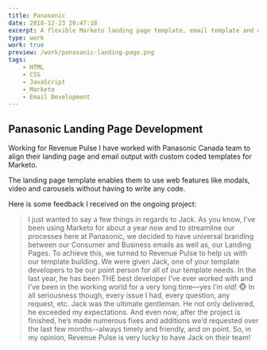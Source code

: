 ```yaml
---
title: Panasonic
date: 2018-12-23 20:47:18
excerpt: A flexible Marketo landing page template, email template and ongoing technical support
type: work
work: true
preview: /work/panasonic-landing-page.png
tags:
    - HTML
    - CSS
    - JavaScript
    - Marketo
    - Email Development
---
```


## Panasonic Landing Page Development

Working for Revenue Pulse I have worked with Panasonic Canada team to align their landing page and email output with custom coded templates for Marketo.

The landing page template enables them to use web features like modals, video and carousels without having to write any code.

Here is some feedback I received on the ongoing project:

> I just wanted to say a few things in regards to Jack.
> As you know, I’ve been using Marketo for about a year now and to streamline our processes here at Panasonic, we decided to have universal branding between our Consumer and Business emails as well as, our Landing Pages.
> To achieve this, we turned to Revenue Pulse to help us with our template building. We were given Jack, one of your template developers to be our point person for all of our template needs.
> In the last year, he has been THE best developer I’ve ever worked with and I’ve been in the working world for a very long time—yes I’m old!  :monkey_face:
> In all seriousness though, every issue I had, every question, any request, etc. Jack was the ultimate gentleman. He not only delivered, he exceeded my expectations. And even now, after the project is finished, he’s made numerous fixes and additions we’d requested over the last few months--always timely and friendly, and on point.
> So, in my opinion, Revenue Pulse is very lucky to have Jack on their team!
